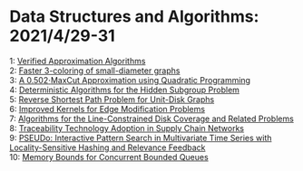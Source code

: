 # Data Structures and Algorithms: 2021/4/29-31  
1: [Verified Approximation Algorithms](https://doi.org/10.48550/arXiv.2104.13851)  
2: [Faster 3-coloring of small-diameter graphs](https://doi.org/10.48550/arXiv.2104.13860)  
3: [A 0.502$\cdot$MaxCut Approximation using Quadratic Programming](https://doi.org/10.48550/arXiv.2104.14404)  
4: [Deterministic Algorithms for the Hidden Subgroup Problem](https://doi.org/10.48550/arXiv.2104.14436)  
5: [Reverse Shortest Path Problem for Unit-Disk Graphs](https://doi.org/10.48550/arXiv.2104.14476)  
6: [Improved Kernels for Edge Modification Problems](https://doi.org/10.48550/arXiv.2104.14510)  
7: [Algorithms for the Line-Constrained Disk Coverage and Related Problems](https://doi.org/10.48550/arXiv.2104.14680)  
8: [Traceability Technology Adoption in Supply Chain Networks](https://doi.org/10.48550/arXiv.2104.14818)  
9: [PSEUDo: Interactive Pattern Search in Multivariate Time Series with  Locality-Sensitive Hashing and Relevance Feedback](https://doi.org/10.48550/arXiv.2104.14962)  
10: [Memory Bounds for Concurrent Bounded Queues](https://doi.org/10.48550/arXiv.2104.15003)  